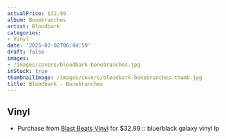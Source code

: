 ```yaml
---
actualPrice: $32.99
album: Bonebranches
artist: Bloodbark
categories:
- Vinyl
date: '2025-02-02T06:44:59'
draft: false
images:
- /images/covers/bloodbark-bonebranches.jpg
inStock: true
thumbnailImage: /images/covers/bloodbark-bonebranches-thumb.jpg
title: Bloodbark - Bonebranches
---
```


## Vinyl
* Purchase from [Blast Beats Vinyl](https://blastbeatsvinyl.com/products/bloodbark-bonebranches-blue-black-galaxy-vinyl-lp) for $32.99 :: blue/black galaxy vinyl lp
